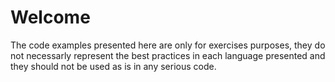# Welcome
The code examples presented here are only for exercises purposes, they do not necessarly represent the best practices in each language presented and they should not be used as is in any serious code.
